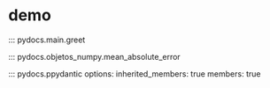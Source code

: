 # demo


::: pydocs.main.greet


::: pydocs.objetos_numpy.mean_absolute_error




::: pydocs.ppydantic
    options:
      inherited_members: true
      members: true
     
